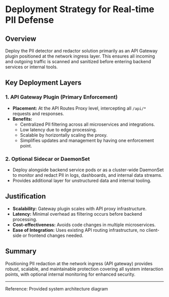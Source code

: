 # Deployment Strategy for Real-time PII Defense

## Overview
Deploy the PII detector and redactor solution primarily as an API Gateway plugin positioned at the network ingress layer. This ensures all incoming and outgoing traffic is scanned and sanitized before entering backend services or internal tools.

## Key Deployment Layers

### 1. API Gateway Plugin (Primary Enforcement)
- **Placement:** At the API Routes Proxy level, intercepting all `/api/*` requests and responses.
- **Benefits:**  
  - Centralized PII filtering across all microservices and integrations.  
  - Low latency due to edge processing.  
  - Scalable by horizontally scaling the proxy.  
  - Simplifies updates and management by having one enforcement point.

### 2. Optional Sidecar or DaemonSet
- Deploy alongside backend service pods or as a cluster-wide DaemonSet to monitor and redact PII in logs, dashboards, and internal data streams.
- Provides additional layer for unstructured data and internal tooling.

## Justification
- **Scalability:** Gateway plugin scales with API proxy infrastructure.  
- **Latency:** Minimal overhead as filtering occurs before backend processing.  
- **Cost-effectiveness:** Avoids code changes in multiple microservices.  
- **Ease of Integration:** Uses existing API routing infrastructure, no client-side or frontend changes needed.

## Summary
Positioning PII redaction at the network ingress (API gateway) provides robust, scalable, and maintainable protection covering all system interaction points, with optional internal monitoring for enhanced security.

---
Reference: Provided system architecture diagram
